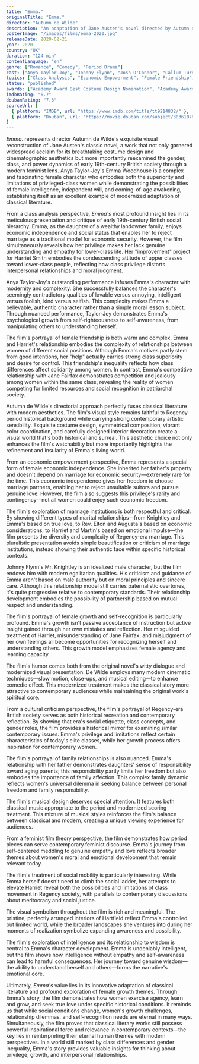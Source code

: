 ```yaml
---
title: "Emma."
originalTitle: "Emma."
director: "Autumn de Wilde"
description: "An adaptation of Jane Austen's novel directed by Autumn de Wilde, starring Anya Taylor-Joy. The film follows wealthy young woman Emma Woodhouse in Regency-era England as she enthusiastically matchmakes for others, discovering her own true emotions in the process. The director reinterprets this classic literary work with exquisite visual aesthetics and a modern feminist perspective, deeply exploring important themes including female independence, class consciousness, marriage choices, and coming-of-age awakening."
posterImage: "/images/films/emma-2020.jpg"
releaseDate: 2020-02-21
year: 2020
country: "UK"
duration: "124 min"
contentLanguage: "en"
genre: ["Romance", "Comedy", "Period Drama"]
cast: ["Anya Taylor-Joy", "Johnny Flynn", "Josh O'Connor", "Callum Turner", "Mia Goth"]
topics: ["Class Analysis", "Economic Empowerment", "Female Friendship", "Gender Norms", "Historical Context", "Cultural Critique", "Arts and Performance", "Identity Formation"]
status: "published"
awards: ["Academy Award Best Costume Design Nomination", "Academy Award Best Makeup and Hairstyling Nomination", "BAFTA Award Best Costume Design", "Costume Designers Guild Award"]
imdbRating: "6.7"
doubanRating: "7.3"
sourceUrl: [
  { platform: "IMDB", url: "https://www.imdb.com/title/tt9214832/" },
  { platform: "Douban", url: "https://movie.douban.com/subject/30361878/" }
]
---
```


*Emma.* represents director Autumn de Wilde's exquisite visual reconstruction of Jane Austen's classic novel, a work that not only garnered widespread acclaim for its breathtaking costume design and cinematographic aesthetics but more importantly reexamined the gender, class, and power dynamics of early 19th-century British society through a modern feminist lens. Anya Taylor-Joy's Emma Woodhouse is a complex and fascinating female character who embodies both the superiority and limitations of privileged-class women while demonstrating the possibilities of female intelligence, independent will, and coming-of-age awakening, establishing itself as an excellent example of modernized adaptation of classical literature.

From a class analysis perspective, *Emma's* most profound insight lies in its meticulous presentation and critique of early 19th-century British social hierarchy. Emma, as the daughter of a wealthy landowner family, enjoys economic independence and social status that enables her to reject marriage as a traditional model for economic security. However, the film simultaneously reveals how her privilege makes her lack genuine understanding and empathy for lower-class life. Her "improvement" project for Harriet Smith embodies the condescending attitude of upper classes toward lower-class people, reflecting how class privilege distorts interpersonal relationships and moral judgment.

Anya Taylor-Joy's outstanding performance infuses Emma's character with modernity and complexity. She successfully balances the character's seemingly contradictory qualities of lovable versus annoying, intelligent versus foolish, kind versus selfish. This complexity makes Emma a believable, authentic character rather than a simple moral lesson subject. Through nuanced performance, Taylor-Joy demonstrates Emma's psychological growth from self-righteousness to self-awareness, from manipulating others to understanding herself.

The film's portrayal of female friendship is both warm and complex. Emma and Harriet's relationship embodies the complexity of relationships between women of different social positions. Although Emma's motives partly stem from good intentions, her "help" actually carries strong class superiority and desire for control. This friendship's inequality reflects how class differences affect solidarity among women. In contrast, Emma's competitive relationship with Jane Fairfax demonstrates competition and jealousy among women within the same class, revealing the reality of women competing for limited resources and social recognition in patriarchal society.

Autumn de Wilde's directorial approach perfectly fuses classical literature with modern aesthetics. The film's visual style remains faithful to Regency period historical background while carrying strong contemporary artistic sensibility. Exquisite costume design, symmetrical composition, vibrant color coordination, and carefully designed interior decoration create a visual world that's both historical and surreal. This aesthetic choice not only enhances the film's watchability but more importantly highlights the refinement and insularity of Emma's living world.

From an economic empowerment perspective, Emma represents a special form of female economic independence. She inherited her father's property and doesn't depend on marriage for economic security—extremely rare for the time. This economic independence gives her freedom to choose marriage partners, enabling her to reject unsuitable suitors and pursue genuine love. However, the film also suggests this privilege's rarity and contingency—not all women could enjoy such economic freedom.

The film's exploration of marriage institutions is both respectful and critical. By showing different types of marital relationships—from Knightley and Emma's based on true love, to Rev. Elton and Augusta's based on economic considerations, to Harriet and Martin's based on emotional impulse—the film presents the diversity and complexity of Regency-era marriage. This pluralistic presentation avoids simple beautification or criticism of marriage institutions, instead showing their authentic face within specific historical contexts.

Johnny Flynn's Mr. Knightley is an idealized male character, but the film endows him with modern egalitarian qualities. His criticism and guidance of Emma aren't based on male authority but on moral principles and sincere care. Although this relationship model still carries paternalistic overtones, it's quite progressive relative to contemporary standards. Their relationship development embodies the possibility of partnership based on mutual respect and understanding.

The film's portrayal of female growth and self-recognition is particularly profound. Emma's growth isn't passive acceptance of instruction but active insight gained through her own mistakes and reflection. Her misguided treatment of Harriet, misunderstanding of Jane Fairfax, and misjudgment of her own feelings all become opportunities for recognizing herself and understanding others. This growth model emphasizes female agency and learning capacity.

The film's humor comes both from the original novel's witty dialogue and modernized visual presentation. De Wilde employs many modern cinematic techniques—slow motion, close-ups, and musical editing—to enhance comedic effect. This modernized treatment makes the classical story more attractive to contemporary audiences while maintaining the original work's spiritual core.

From a cultural criticism perspective, the film's portrayal of Regency-era British society serves as both historical recreation and contemporary reflection. By showing that era's social etiquette, class concepts, and gender roles, the film provides a historical mirror for examining similar contemporary issues. Emma's privilege and limitations reflect certain characteristics of today's elite classes, while her growth process offers inspiration for contemporary women.

The film's portrayal of family relationships is also nuanced. Emma's relationship with her father demonstrates daughters' sense of responsibility toward aging parents; this responsibility partly limits her freedom but also embodies the importance of family affection. This complex family dynamic reflects women's universal dilemma in seeking balance between personal freedom and family responsibility.

The film's musical design deserves special attention. It features both classical music appropriate to the period and modernized scoring treatment. This mixture of musical styles reinforces the film's balance between classical and modern, creating a unique viewing experience for audiences.

From a feminist film theory perspective, the film demonstrates how period pieces can serve contemporary feminist discourse. Emma's journey from self-centered meddling to genuine empathy and love reflects broader themes about women's moral and emotional development that remain relevant today.

The film's treatment of social mobility is particularly interesting. While Emma herself doesn't need to climb the social ladder, her attempts to elevate Harriet reveal both the possibilities and limitations of class movement in Regency society, with parallels to contemporary discussions about meritocracy and social justice.

The visual symbolism throughout the film is rich and meaningful. The pristine, perfectly arranged interiors of Hartfield reflect Emma's controlled but limited world, while the broader landscapes she ventures into during her moments of realization symbolize expanding awareness and possibility.

The film's exploration of intelligence and its relationship to wisdom is central to Emma's character development. Emma is undeniably intelligent, but the film shows how intelligence without empathy and self-awareness can lead to harmful consequences. Her journey toward genuine wisdom—the ability to understand herself and others—forms the narrative's emotional core.

Ultimately, *Emma's* value lies in its innovative adaptation of classical literature and profound exploration of female growth themes. Through Emma's story, the film demonstrates how women exercise agency, learn and grow, and seek true love under specific historical conditions. It reminds us that while social conditions change, women's growth challenges, relationship dilemmas, and self-recognition needs are eternal in many ways. Simultaneously, the film proves that classical literary works still possess powerful inspirational force and relevance in contemporary contexts—the key lies in reinterpreting their eternal human themes with modern perspectives. In a world still marked by class differences and gender inequality, Emma's story provides valuable insights for thinking about privilege, growth, and interpersonal relationships.